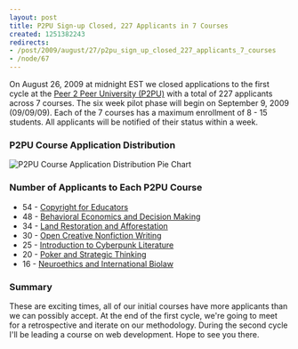 ```yaml
--- 
layout: post
title: P2PU Sign-up Closed, 227 Applicants in 7 Courses
created: 1251382243
redirects:
- /post/2009/august/27/p2pu_sign_up_closed_227_applicants_7_courses
- /node/67
---
```

On August 26, 2009 at midnight EST we closed applications to the first cycle at the <a href="http://p2pu.org">Peer 2 Peer University (P2PU)</a> with a total of 227 applicants across 7 courses. The six week pilot phase will begin on September 9, 2009 (09/09/09). Each of the 7 courses has a maximum enrollment of 8 - 15 students. All applicants will be notified of their status within a week.

<h3>P2PU Course Application Distribution</h3>
<img src="http://chart.apis.google.com/chart?chtt=P2PU+Course+Application+Distribution&chts=000000,12&chs=500x250&chf=bg,s,ffffff&cht=p&chd=t:23.78,14.97,21.14,13.21,11.01,7.04,8.81&chl=Copyright+for+Educators|Land+Restoration+and+A...|Behavioral+Economics|Open+Creative+Nonficti...|Cyberpunk+Literature|Neuroethics+and+Intern...|Poker+and+Strategic+Th...&chco=ffcc00,339933,ff9933,00ffff,9933ff,0033cc,ff0000" alt="P2PU Course Application Distribution Pie Chart" />

<h3>Number of Applicants to Each P2PU Course</h3>
<ul>
<li>54 - <a href="http://p2pu.org/CE1-Outline">Copyright for Educators</a></li>
<li>48 - <a href="http://p2pu.org/BE-Outline">Behavioral Economics and Decision Making</a></li>
<li>34 - <a href="http://p2pu.org/LA-Land%C2%A0Outline">Land Restoration and Afforestation</a></li>
<li>30 - <a href="http://p2pu.org/OCN%C2%A0Outline">Open Creative Nonfiction Writing</a></li>
<li>25 - <a href="http://p2pu.org/CY-Punk%C2%A0Outline">Introduction to Cyberpunk Literature</a></li>
<li>20 - <a href="http://p2pu.org/PO-Poker%C2%A0Outline">Poker and Strategic Thinking</a></li>
<li>16 - <a href="http://p2pu.org/NE-Neuro%C2%A0Outline">Neuroethics and International Biolaw</a></li>
</ul>

<h3>Summary</h3>
These are exciting times, all of our initial courses have more applicants than we can possibly accept. At the end of the first cycle, we're going to meet for a retrospective and iterate on our methodology. During the second cycle I'll be leading a course on web development. Hope to see you there.
